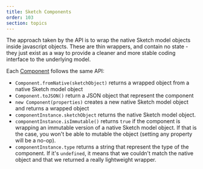 ```yaml
---
title: Sketch Components
order: 103
section: topics
---
```


The approach taken by the API is to wrap the native Sketch model objects inside javascript objects. These are thin wrappers, and contain no state - they just exist as a way to provide a cleaner and more stable coding interface to the underlying model.

Each [Component](#document) follows the same API:

- `Component.fromNative(sketchObject)` returns a wrapped object from a native Sketch model object
- `Component.toJSON()` return a JSON object that represent the component
- `new Component(properties)` creates a new native Sketch model object and returns a wrapped object
- `componentInstance.sketchObject` returns the native Sketch model object.
- `componentInstance.isImmutable()` returns `true` if the component is wrapping an immutable version of a native Sketch model object. If that is the case, you won't be able to mutable the object (setting any property will be a no-op).
- `componentInstance.type` returns a string that represent the type of the component. If it's `undefined`, it means that we couldn't match the native object and that we returned a really lightweight wrapper.
